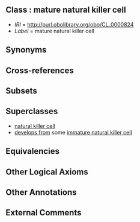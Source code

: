 
## Class : mature natural killer cell

 * *IRI* = http://purl.obolibrary.org/obo/CL_0000824
 * *Label* = mature natural killer cell

## Synonyms


## Cross-references


## Subsets


## Superclasses

 * [natural killer cell](../../CL/23/CL_0000623.md)
 * [develops from](../../RO/02/RO_0002202.md) some [immature natural killer cell](../../CL/23/CL_0000823.md)

## Equivalencies


## Other Logical Axioms


## Other Annotations


## External Comments

